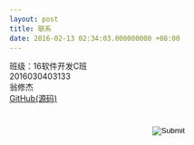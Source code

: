 ```yaml
---
layout: post
title: 联系
date: 2016-02-13 02:34:03.000000000 +08:00
---
```

班级：16软件开发C班<br>
2016030403133<br>
翁修杰<br>
[GitHub(源码)](https://github.com/banbanzzz)<br>
<center>
<h1>
<a href="https://github.com/banbanzzz" target="blank" class="fa fa-github"></a>

 <style>
    #wt{
     color: #fff;
    background: white;
    top: 40px;
    left: 100px;
    width: 450px;
    height: 330px;
    box-shadow: -1px 1px 8px rgba(0, 0, 0, 0.4);
    border-radius: 10px;
    position: absolute;
    border-radius: 10px;
    margin: 20 auto;
    padding: 0px;
	visibility:hidden;
	}
</style>

 <input type="image" src="assets/images/wc.png" onclick="display()" style="position:absolute" >
 <div id="wt" >
<img id="wc" src="assets/images/me.png" style="height: 200px;width:200px; position: relative; top: 30px; left: 0px;display:none;" target="blank">
<button id="zz" style="background-color: black;color: white;font-weight: bold;border-radius: 4px;width: 100px;height: 50px;top: 30px;left: px;position: relative;font-size: 0.6em;display:none;" onclick="zclose()">close</button>
 </div>
 </h1>
 </center>
<script>
function display(){
	wt=document.getElementById('wt');
	wt.style.visibility='visible';
	img=document.getElementById('wc');
	button=document.getElementById('zz');
	img.style.display='';
	button.style.display='';
}
function zclose(){
	wt=document.getElementById('wt');
	wt.style.visibility='hidden';
	img=document.getElementById('wc');
	button=document.getElementById('zz');
	img.style.display='none';
	zz.style.display='none';
}
</script>
